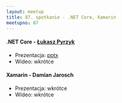 ```yaml
---
layout: meetup
title: 87. spotkanie - .NET Core, Xamarin
meetupno: 87
---
```


#### .NET Core - [Łukasz Pyrzyk](https://github.com/lukasz-pyrzyk/)
* Prezentacja: [pptx](/assets/NET-Core.pptx)
* Wideo: wkrótce

#### Xamarin - Damian Jarosch
* Prezentacja: wkrótce
* Wideo: wkrótce

